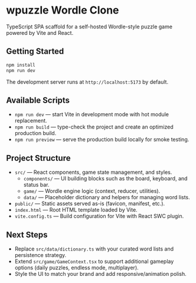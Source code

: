 # wpuzzle Wordle Clone

TypeScript SPA scaffold for a self-hosted Wordle-style puzzle game powered by Vite and React.

## Getting Started

```bash
npm install
npm run dev
```

The development server runs at `http://localhost:5173` by default.

## Available Scripts

- `npm run dev` — start Vite in development mode with hot module replacement.
- `npm run build` — type-check the project and create an optimized production build.
- `npm run preview` — serve the production build locally for smoke testing.

## Project Structure

- `src/` — React components, game state management, and styles.
  - `components/` — UI building blocks such as the board, keyboard, and status bar.
  - `game/` — Wordle engine logic (context, reducer, utilities).
  - `data/` — Placeholder dictionary and helpers for managing word lists.
- `public/` — Static assets served as-is (favicon, manifest, etc.).
- `index.html` — Root HTML template loaded by Vite.
- `vite.config.ts` — Build configuration for Vite with React SWC plugin.

## Next Steps

- Replace `src/data/dictionary.ts` with your curated word lists and persistence strategy.
- Extend `src/game/GameContext.tsx` to support additional gameplay options (daily puzzles, endless mode, multiplayer).
- Style the UI to match your brand and add responsive/animation polish.
